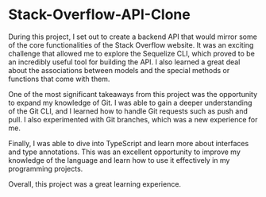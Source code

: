 # Stack-Overflow-API-Clone

During this project, I set out to create a backend API that would mirror some of the core functionalities of the Stack Overflow website. 
It was an exciting challenge that allowed me to explore the Sequelize CLI, which proved to be an incredibly useful tool for building the API. I also learned a great deal about the associations between models and the special methods or functions that come with them.

One of the most significant takeaways from this project was the opportunity to expand my knowledge of Git. 
I was able to gain a deeper understanding of the Git CLI, and I learned how to handle Git requests such as push and pull. I also experimented with Git branches, which was a new experience for me.

Finally, I was able to dive into TypeScript and learn more about interfaces and type annotations. This was an excellent opportunity to improve my knowledge of the language and learn how to use it effectively in my programming projects.

Overall, this project was a great learning experience.
